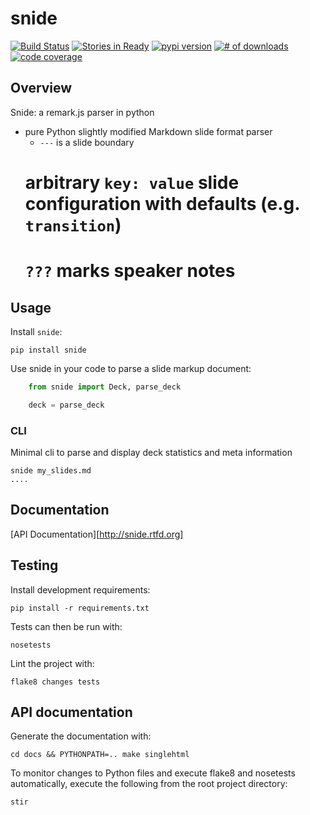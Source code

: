 # snide

[![Build Status](https://secure.travis-ci.org/snide.png)](http://travis-ci.org/michaeljoseph/snide)
[![Stories in Ready](https://badge.waffle.io/michaeljoseph/snide.png?label=ready)](https://waffle.io/michaeljoseph/snide) [![pypi version](https://badge.fury.io/py/snide.png)](http://badge.fury.io/py/snide)
[![# of downloads](https://pypip.in/d/snide/badge.png)](https://crate.io/packages/snide?version=latest)
[![code coverage](https://coveralls.io/repos/michaeljoseph/snide/badge.png?branch=master)](https://coveralls.io/r/michaeljoseph/snide?branch=master)

## Overview

Snide: a remark.js parser in python

* pure Python slightly modified Markdown slide format parser 
    * `---` is a slide boundary
    # arbitrary `key: value` slide configuration with defaults (e.g. `transition`)
    # `???` marks speaker notes

## Usage

Install `snide`:

    pip install snide

Use snide in your code to parse a slide markup document:

```python
    from snide import Deck, parse_deck

    deck = parse_deck
```

### CLI

Minimal cli to parse and display deck statistics and meta information

    snide my_slides.md
    ....


## Documentation

[API Documentation][http://snide.rtfd.org]

## Testing

Install development requirements:

    pip install -r requirements.txt

Tests can then be run with:

    nosetests

Lint the project with:

    flake8 changes tests

## API documentation

Generate the documentation with:

    cd docs && PYTHONPATH=.. make singlehtml

To monitor changes to Python files and execute flake8 and nosetests
automatically, execute the following from the root project directory:

    stir